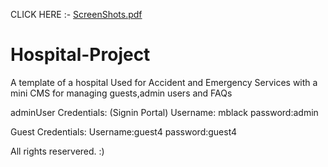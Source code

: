 CLICK HERE :- [ScreenShots.pdf](https://github.com/SProga/Hospital-Project/files/6852523/ScreenShots.pdf)

# Hospital-Project
A template of a hospital Used for Accident and Emergency Services with a mini CMS for managing guests,admin users and FAQs 

adminUser Credentials:
(Signin Portal)
Username: mblack
password:admin

Guest Credentials:
Username:guest4
password:guest4

All rights reservered. :)
